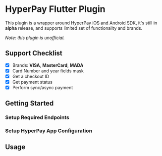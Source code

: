 # HyperPay Flutter Plugin

This plugin is a wrapper around [HyperPay iOS and Android SDK](https://wordpresshyperpay.docs.oppwa.com/tutorials/mobile-sdk), it's still in **alpha** release, and supports limited set of functionality and brands.

*Note: this plugin is unofficial.*

## Support Checklist
- [x] Brands: **VISA**, **MasterCard**, **MADA**
- [x] Card Number and year fields mask
- [x] Get a checkout ID
- [x] Get payment status
- [x] Perform sync/async payment

## Getting Started

### Setup Required Endpoints

### Setup HyperPay App Configuration

## Usage

